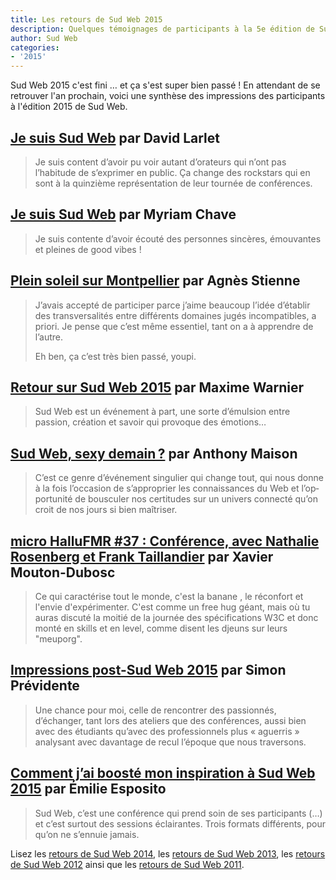 ```yaml
---
title: Les retours de Sud Web 2015
description: Quelques témoignages de participants à la 5e édition de Sud Web à Montpellier
author: Sud Web
categories:
- '2015'
---
```


Sud Web 2015 c'est fini … et ça s'est super bien passé !
En attendant de se retrouver l'an prochain, voici une synthèse des impressions des participants à l'édition 2015 de Sud Web.

## [Je suis Sud Web][1] par David Larlet

> Je suis content d’avoir pu voir autant d’orateurs qui n’ont pas l’habitude de s’exprimer en public. Ça change des rockstars qui en sont à la quinzième représentation de leur tournée de conférences.

## [Je suis Sud Web][2] par Myriam Chave

> Je suis contente d’avoir écouté des personnes sincères, émouvantes et pleines de good vibes !

## [Plein soleil sur Montpellier][3] par Agnès Stienne

> J’avais accepté de participer parce j’aime beaucoup l’idée d’établir des transversalités entre différents domaines jugés incompatibles, a priori. Je pense que c’est même essentiel, tant on a à apprendre de l’autre.
>
> Eh ben, ça c’est très bien passé, youpi.

## [Retour sur Sud Web 2015][4] par Maxime Warnier

> Sud Web est un événement à part, une sorte d’émulsion entre passion, création et savoir qui provoque des émotions…

## [Sud Web, sexy demain ?][5] par Anthony Maison

> C’est ce genre d’évé­ne­ment singu­lier qui change tout, qui nous donne à la fois l’oc­ca­sion de s’ap­pro­prier les connais­sances du Web et l’op­por­tu­nité de bous­cu­ler nos certi­tudes sur un univers connecté qu’on croit de nos jours si bien maîtri­ser.

## [micro HalluFMR #37 : Conférence, avec Nathalie Rosenberg et Frank Taillandier][6] par Xavier Mouton-Dubosc

> Ce qui caractérise tout le monde, c'est la banane , le réconfort et l'envie d'expérimenter. C'est comme un free hug géant, mais où tu auras discuté la moitié de la journée des spécifications W3C et donc monté en skills et en level, comme disent les djeuns sur leurs "meuporg".

## [Impressions post-Sud Web 2015][7] par Simon Prévidente

> Une chance pour moi, celle de rencontrer des passionnés, d’échanger, tant lors des ateliers que des conférences, aussi bien avec des étudiants qu’avec des professionnels plus « aguerris » analysant avec davantage de recul l’époque que nous traversons.

## [Comment j’ai boosté mon inspiration à Sud Web 2015][8] par Émilie Esposito

> Sud Web, c’est une conférence qui prend soin de ses participants (…) et c’est surtout des sessions éclairantes. Trois formats différents, pour qu’on ne s’ennuie jamais.

Lisez les [retours de Sud Web 2014][26], les [retours de Sud Web 2013][27], les [retours de Sud Web 2012][28] ainsi que les [retours de Sud Web 2011][29].

[1]: https://larlet.fr/david/stream/2015/05/30/
[2]: http://www.myriamchave.fr/je-suis-sudweb/
[3]: http://seenthis.net/messages/375860
[4]: http://maxlab.fr/2015/06/retour-sur-sud-web-2015/
[5]: https://jolicampus.com/discussion/sudweb-sexy-demain
[6]: http://dascritch.net/post/2015/06/03/micro-%40HalluFMR-37-%3A-Conf%C3%A9rence%2C-avec-Nathalie-Rosenberg-et-Frank-Taillandier
[7]: https://simon-previdente.github.io/blog/sudweb2015-impressions.html
[8]: http://blog.kaliop.com/blog/2015/06/16/sud-web-2015/
[26]: http://sudweb.fr/blog/2014//vos-avis/
[27]: http://sudweb.fr/blog/2013/retours-participants-sud-web-2013/
[28]: http://sudweb.fr/blog/2012/ils-parlent-de-sud-web/ "Ils parlent de Sud Web"
[29]: http://sudweb.fr/blog/2011/ils-parlent-de-sud-web-2011/ "Ils parlent de Sud Web 2011"
